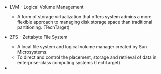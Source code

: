- LVM - Logical Volume Management
	- A form of storage virtualization that offers system admins a more flexible approach to managing disk storage space than traditional partitioning. (TechTarget)

- ZFS - Zettabyte File System
	- A local file system and logical volume manager created by Sun Microsystems. 
	- To direct and control the placement, storage and retrieval of data in enterprise-class computing systems (TechTarget)

- 

